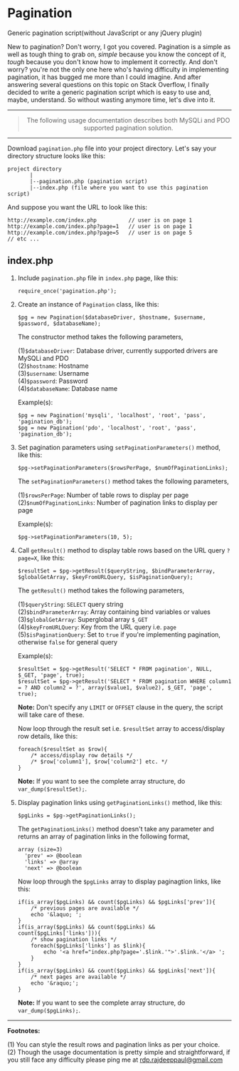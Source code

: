 # Pagination

Generic pagination script(without JavaScript or any jQuery plugin)

New to pagination? Don't worry, I got you covered. Pagination is a simple as well as tough thing to grab on, <i>simple</i> because you know the concept of it, <i>tough</i> because you don't know how to implement it correctly. And don't worry? you're not the only one here who's having difficulty in implementing pagination, it has bugged me more than I could imagine. And after answering several questions on this topic on Stack Overflow, I finally decided to write a generic pagination script which is easy to use and, maybe, understand. So without wasting anymore time, let's dive into it.


***

<blockquote align="center">
The following usage documentation describes both MySQLi and PDO supported pagination solution.
</blockquote>

***

Download `pagination.php` file into your project directory. Let's say your directory structure looks like this:

    project directory
           |
           |--pagination.php (pagination script)
           |--index.php (file where you want to use this pagination script)

And suppose you want the URL to look like this:

    http://example.com/index.php          // user is on page 1
    http://example.com/index.php?page=1   // user is on page 1
    http://example.com/index.php?page=5   // user is on page 5
    // etc ...

<h2>index.php</h2>

 1. Include `pagination.php` file in `index.php` page, like this:

        require_once('pagination.php');

 2. Create an instance of `Pagination` class, like this:

        $pg = new Pagination($databaseDriver, $hostname, $username, $password, $databaseName);

    The constructor method takes the following parameters,

    (1)`$databaseDriver`: Database driver, currently supported drivers are MySQLi and PDO <br />
    (2)`$hostname`: Hostname <br />
    (3)`$username`: Username <br />
    (4)`$password`: Password <br />
    (4)`$databaseName`: Database name <br />

    Example(s):

        $pg = new Pagination('mysqli', 'localhost', 'root', 'pass', 'pagination_db');
        $pg = new Pagination('pdo', 'localhost', 'root', 'pass', 'pagination_db');

 3. Set pagination parameters using `setPaginationParameters()` method, like this:

        $pg->setPaginationParameters($rowsPerPage, $numOfPaginationLinks);

    The `setPaginationParameters()` method takes the following parameters,

    (1)`$rowsPerPage`: Number of table rows to display per page <br />
    (2)`$numOfPaginationLinks`: Number of pagination links to display per page <br />

    Example(s):

        $pg->setPaginationParameters(10, 5);

 4. Call `getResult()` method to display table rows based on the URL query `?page=X`, like this:

        $resultSet = $pg->getResult($queryString, $bindParameterArray, $globalGetArray, $keyFromURLQuery, $isPaginationQuery);

    The `getResult()` method takes the following parameters,

    (1)`$queryString`: `SELECT` query string <br />
    (2)`$bindParameterArray`: Array containing bind variables or values <br />
    (3)`$globalGetArray`: Superglobal array `$_GET` <br />
    (4)`$keyFromURLQuery`: Key from the URL query i.e. `page` <br />
	(5)`$isPaginationQuery`: Set to `true` if you're implementing pagination, otherwise `false` for general query

    Example(s):

        $resultSet = $pg->getResult('SELECT * FROM pagination', NULL, $_GET, 'page', true);
        $resultSet = $pg->getResult('SELECT * FROM pagination WHERE column1 = ? AND column2 = ?', array($value1, $value2), $_GET, 'page', true);

    **Note:** Don't specify any `LIMIT` or `OFFSET` clause in the query, the script will take care of these.

    Now loop through the result set i.e. `$resultSet` array to access/display row details, like this:

        foreach($resultSet as $row){
            /* access/display row details */
            /* $row['column1'], $row['column2'] etc. */
        }

    **Note:** If you want to see the complete array structure, do `var_dump($resultSet);`.

 5. Display pagination links using `getPaginationLinks()` method, like this:

        $pgLinks = $pg->getPaginationLinks();

    The `getPaginationLinks()` method doesn't take any parameter and returns an array of pagination links in the following format,

        array (size=3)
          'prev' => @boolean
          'links' => @array
          'next' => @boolean

    Now loop through the `$pgLinks` array to display paginagtion links, like this:

        if(is_array($pgLinks) && count($pgLinks) && $pgLinks['prev']){
            /* previous pages are available */
            echo '&laquo; ';
        }
        if(is_array($pgLinks) && count($pgLinks) && count($pgLinks['links'])){
            /* show pagination links */
            foreach($pgLinks['links'] as $link){
                echo '<a href="index.php?page='.$link.'">'.$link.'</a> ';
            }
        }
        if(is_array($pgLinks) && count($pgLinks) && $pgLinks['next']){
            /* next pages are available */
            echo '&raquo;';
        }

    **Note:** If you want to see the complete array structure, do `var_dump($pgLinks);`.

<hr />

**Footnotes:** 

(1) You can style the result rows and pagination links as per your choice.<br />
(2) Though the usage documentation is pretty simple and straightforward, if you still face any difficulty please ping me at <a href="mailto:rdp.rajdeeppaul@gmail.com" target="_top">rdp.rajdeeppaul@gmail.com</a>
